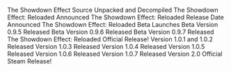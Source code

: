 The Showdown Effect Source Unpacked and Decompiled
The Showdown Effect: Reloaded Announced
The Showdown Effect: Reloaded Release Date Announced
The Showdown Effect: Reloaded Beta Launches
Beta Version 0.9.5 Released
Beta Version 0.9.6 Released
Beta Version 0.9.7 Released
The Showdown Effect: Reloaded Official Release!
Version 1.0.1 and 1.0.2 Released
Version 1.0.3 Released
Version 1.0.4 Released
Version 1.0.5 Released
Version 1.0.6 Released
Version 1.0.7 Released
Version 2.0 Official Steam Release!
